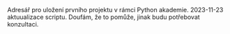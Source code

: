 Adresář pro uložení prvního projektu v rámci Python akademie.
2023-11-23 aktuualizace scriptu.
Doufám, že to pomůže, jinak budu potřebovat konzultaci.
